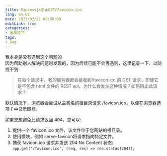 ```yaml
---
title: Expressjs阻止GET/favicon.ico
lang: en-US
date: 2023/02/21 00:00:00
editLink: true
categories: 
- 困难冲冲
tags: 
- Bug
---
```


我本身是没有遇到这个问题的   
因为帮助别人解决问题时发现的，因为后续可能不会再遇到，这里记录一下，以防找不到   


> 在每个请求中，我的服务器都会接收到/favicon.ico 的 GET 请求，即使它是不包含 html 文件的 REST api。为什么会发生这种情况？如何阻止此请求？

默认情况下，浏览器会尝试从主机名的根目录请求 /favicon.ico，以便在浏览器选项卡中显示图标。

如果您想避免此请求返回 404，您可以:

1. 提供一个 favicon.ico 文件，该文件位于您网站的根目录。
2. 使用模块，例如 serve-favicon将请求指向特定文件。
3. 捕获 favicon.ico 请求并发送 204 No Content 状态:
`app.get('/favicon.ico', (req, res) => res.status(204));`
